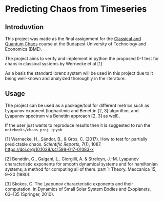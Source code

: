 # Predicting Chaos from Timeseries

## Introduvtion
This project was made as the final assignment for the [Classical and Quantum Chaos](https://physics.bme.hu/BMETE15AF45_kov?language=en) course at the Budapest University of Technology and Economics (BME). 

The project aims to verify and implement in python the proposed 0-1 test for chaos in classical systems by Wernecke et al [1]

As a basis the standard lorenz system will be used in this project due to it being well-known and analyized thoroughly in the literature.

## Usage

The project can be used as a package/tool for different metrics such as Lyapunov exponent (logharitmic and Benettin [2, 3] algorithm, and Lyapunov spectrum via Benettin approach [2, 3] as well).

If the user just wants to reproduce results then it is suggested to run the `notebooks/chaos_proj.ipynb`


[1] Wernecke, H., Sándor, B., & Gros, C. (2017). How to test for partially predictable chaos. *Scientific Reports, 7*(1), 1087. https://doi.org/10.1038/s41598-017-01083-x

[2] Benettin, G., Galgani, L., Giorgilli, A. & Strelcyn, J.-M. Lyapunov characteristic exponents for smooth dynamical systems
and for hamiltonian systems; a method for computing all of them. part 1: Theory. Meccanica 15, 9–20 (1980).

[3] Skokos, C. The Lyapunov characteristic exponents and their computation. In Dynamics of Small Solar System Bodies and
Exoplanets, 63–135 (Springer, 2010).
